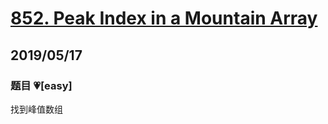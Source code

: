 # [852. Peak Index in a Mountain Array](https://leetcode.com/problems/peak-index-in-a-mountain-array/)

## 2019/05/17

### 题目 💗[easy]

找到峰值数组
